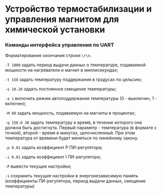 # Устройство термостабилизации и управления магнитом для химической установки

### Команды интерфейса управления по UART

Форматирование окончания строки `\r\n`.

`-T 1000` задать период выдачи данных о температуре, подаваемой мощности на нагреватели и магнит в миллисекундах;

`-t 150` задать температуру поддержания в градусах по цельсию;

`-o 10.20` задать постоянное смещение температуры;

`-a 1` включить режим автоподдержания температуры (0 - выключен, 1 - включен);

`-M 80` задать мощность, подаваемую на магниты в процентах;

`-q 150.0 30` задать температуру и время, в течение которого она должна быть достигнута. Первый параметр - температура (в формате с точкой), второй - время в минутах, целочисленный. При этом температура от времени будет меняться по линейному закону.

`-p 0.01` задать коэффициент P ПИ-регулятора;

`-i 0.01` задать коэффициент I ПИ-регулятора;

`-P` вывести текущие настройки;

`-s` сохранить текущие настройки в энергонезависимую память (коэффициенты ПИ-регулятора, период выдачи данных, смещение температуры)